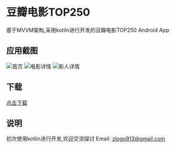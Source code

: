 # 豆瓣电影TOP250  
基于MVVM架构,采用kotiln进行开发的豆瓣电影TOP250 Android App

## 应用截图
![首页](https://github.com/zhoujunjiang/DoubanMovie/blob/master/screenshot/1.jpg)
![电影详情](https://github.com/zhoujunjiang/DoubanMovie/blob/master/screenshot/3.jpg)
![影人详情](https://github.com/zhoujunjiang/DoubanMovie/blob/master/screenshot/2.jpg)

## 下载

[点击下载](https://github.com/zhoujunjiang/DoubanMovie/blob/master/apk/app-release.apk)

## 说明
初次使用kotlin进行开发,欢迎交流探讨
Email: zlogo913@gmail.com
